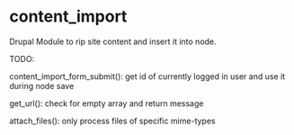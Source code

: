 content_import
==============

Drupal Module to rip site content and insert it into node.

TODO:

content_import_form_submit(): get id of currently logged in user and use it during node save

get_url(): check for empty array and return message

attach_files(): only process files of specific mime-types
